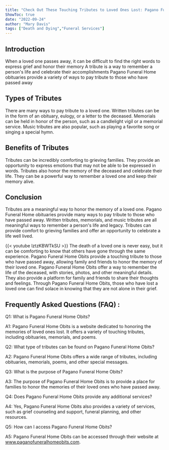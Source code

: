 ```yaml
---
title: "Check Out These Touching Tributes to Loved Ones Lost: Pagano Funeral Home Obits"
ShowToc: true 
date: "2022-09-24"
author: "Mary Davis" 
tags: ["Death and Dying","Funeral Services"]
---
```

## Introduction

When a loved one passes away, it can be difficult to find the right words to express grief and honor their memory A tribute is a way to remember a person's life and celebrate their accomplishments Pagano Funeral Home obituaries provide a variety of ways to pay tribute to those who have passed away

## Types of Tributes

There are many ways to pay tribute to a loved one. Written tributes can be in the form of an obituary, eulogy, or a letter to the deceased. Memorials can be held in honor of the person, such as a candlelight vigil or a memorial service. Music tributes are also popular, such as playing a favorite song or singing a special hymn.

## Benefits of Tributes

Tributes can be incredibly comforting to grieving families. They provide an opportunity to express emotions that may not be able to be expressed in words. Tributes also honor the memory of the deceased and celebrate their life. They can be a powerful way to remember a loved one and keep their memory alive.

## Conclusion

Tributes are a meaningful way to honor the memory of a loved one. Pagano Funeral Home obituaries provide many ways to pay tribute to those who have passed away. Written tributes, memorials, and music tributes are all meaningful ways to remember a person's life and legacy. Tributes can provide comfort to grieving families and offer an opportunity to celebrate a life well lived.

{{< youtube lztzKBWTkSU >}} 
The death of a loved one is never easy, but it can be comforting to know that others have gone through the same experience. Pagano Funeral Home Obits provide a touching tribute to those who have passed away, allowing family and friends to honor the memory of their loved one. Pagano Funeral Home Obits offer a way to remember the life of the deceased, with stories, photos, and other meaningful details. They also provide a platform for family and friends to share their thoughts and feelings. Through Pagano Funeral Home Obits, those who have lost a loved one can find solace in knowing that they are not alone in their grief.

## Frequently Asked Questions (FAQ) :
Q1: What is Pagano Funeral Home Obits?

A1: Pagano Funeral Home Obits is a website dedicated to honoring the memories of loved ones lost. It offers a variety of touching tributes, including obituaries, memorials, and poems.

Q2: What type of tributes can be found on Pagano Funeral Home Obits?

A2: Pagano Funeral Home Obits offers a wide range of tributes, including obituaries, memorials, poems, and other special messages.

Q3: What is the purpose of Pagano Funeral Home Obits?

A3: The purpose of Pagano Funeral Home Obits is to provide a place for families to honor the memories of their loved ones who have passed away.

Q4: Does Pagano Funeral Home Obits provide any additional services?

A4: Yes, Pagano Funeral Home Obits also provides a variety of services, such as grief counseling and support, funeral planning, and other resources.

Q5: How can I access Pagano Funeral Home Obits?

A5: Pagano Funeral Home Obits can be accessed through their website at www.paganofuneralhomeobits.com.



